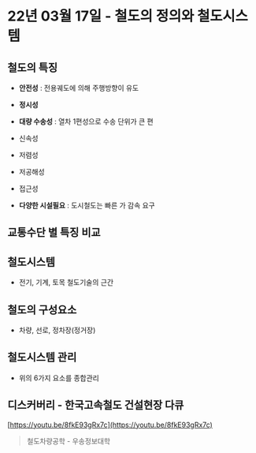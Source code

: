 # 22년 03월 17일 - 철도의 정의와 철도시스템

## 철도의 특징

- **안전성** : 전용궤도에 의해 주행방향이 유도
- **정시성**
- **대량 수송성** : 열차 1편성으로 수송 단위가 큰 편

- 신속성

- 저렴성

- 저공해성

- 접근성

- **다양한 시설필요** : 도시철도는 빠른 가 감속 요구

## 교통수단 별 특징 비교

## 철도시스템

- 전기, 기계, 토목 철도기술의 근간

## 철도의 구성요소

- 차량, 선로, 정차장(정거장)

## 철도시스템 관리

- 위의 6가지 요소를 종합관리

## 디스커버리 - 한국고속철도 건설현장 다큐

[https://youtu.be/8fkE93gRx7c](https://youtu.be/8fkE93gRx7c)

> 철도차량공학 - 우송정보대학
>